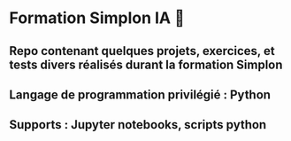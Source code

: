 # Formation Simplon IA 🚀
## Repo contenant quelques projets, exercices, et tests divers réalisés durant la formation Simplon
## Langage de programmation privilégié : Python
## Supports : Jupyter notebooks, scripts python
